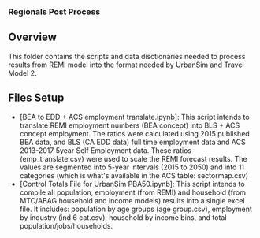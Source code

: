 ### Regionals Post Process

## Overview
This folder contains the scripts and data disctionaries needed to process results from REMI model into the format needed by UrbanSim and Travel Model 2.

## Files Setup
* [BEA to EDD + ACS employment translate.ipynb]: This script intends to translate REMI employment numbers (BEA concept) into BLS + ACS concept employment. The ratios were calculated using 2015 published BEA data, and BLS (CA EDD data) full time employment data and ACS 2013-2017 5year Self Employment data. These ratios (emp_translate.csv) were used to scale the REMI forecast results. The values are segmented into 5-year intervals (2015 to 2050) and into 11 categories (which is what's available in the ACS table: sectormap.csv)
* [Control Totals File for UrbanSim PBA50.ipynb]: This script intends to compile all population, employment (from REMI) and household (from MTC/ABAG household and income models) results into a single excel file. It includes: population by age groups (age group.csv), employment by industry (ind 6 cat.csv), household by income bins, and total population/jobs/households.

